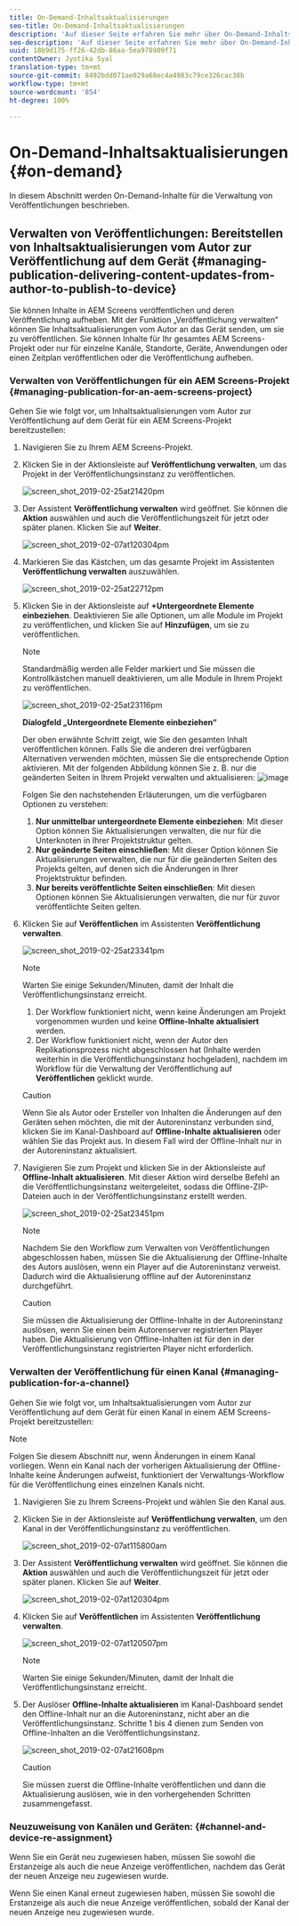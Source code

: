 ```yaml
---
title: On-Demand-Inhaltsaktualisierungen
seo-title: On-Demand-Inhaltsaktualisierungen
description: 'Auf dieser Seite erfahren Sie mehr über On-Demand-Inhaltsaktualisierungen.  '
seo-description: 'Auf dieser Seite erfahren Sie mehr über On-Demand-Inhaltsaktualisierungen.  '
uuid: 18b9d175-ff26-42db-86aa-5ea978909f71
contentOwner: Jyotika Syal
translation-type: tm+mt
source-git-commit: 8492bdd071ae029a68ec4a4983c79ce326cac38b
workflow-type: tm+mt
source-wordcount: '854'
ht-degree: 100%

---
```



# On-Demand-Inhaltsaktualisierungen {#on-demand}

In diesem Abschnitt werden On-Demand-Inhalte für die Verwaltung von Veröffentlichungen beschrieben.

## Verwalten von Veröffentlichungen: Bereitstellen von Inhaltsaktualisierungen vom Autor zur Veröffentlichung auf dem Gerät {#managing-publication-delivering-content-updates-from-author-to-publish-to-device}

Sie können Inhalte in AEM Screens veröffentlichen und deren Veröffentlichung aufheben. Mit der Funktion „Veröffentlichung verwalten“ können Sie Inhaltsaktualisierungen vom Autor an das Gerät senden, um sie zu veröffentlichen. Sie können Inhalte für Ihr gesamtes AEM Screens-Projekt oder nur für einzelne Kanäle, Standorte, Geräte, Anwendungen oder einen Zeitplan veröffentlichen oder die Veröffentlichung aufheben.

### Verwalten von Veröffentlichungen für ein AEM Screens-Projekt {#managing-publication-for-an-aem-screens-project}

Gehen Sie wie folgt vor, um Inhaltsaktualisierungen vom Autor zur Veröffentlichung auf dem Gerät für ein AEM Screens-Projekt bereitzustellen:

1. Navigieren Sie zu Ihrem AEM Screens-Projekt.
1. Klicken Sie in der Aktionsleiste auf **Veröffentlichung verwalten**, um das Projekt in der Veröffentlichungsinstanz zu veröffentlichen.

   ![screen_shot_2019-02-25at21420pm](assets/screen_shot_2019-02-25at21420pm.png)

1. Der Assistent **Veröffentlichung verwalten** wird geöffnet. Sie können die **Aktion** auswählen und auch die Veröffentlichungszeit für jetzt oder später planen. Klicken Sie auf **Weiter**.

   ![screen_shot_2019-02-07at120304pm](assets/screen_shot_2019-02-07at120304pm.png)

1. Markieren Sie das Kästchen, um das gesamte Projekt im Assistenten **Veröffentlichung verwalten** auszuwählen.

   ![screen_shot_2019-02-25at22712pm](assets/screen_shot_2019-02-25at22712pm.png)

1. Klicken Sie in der Aktionsleiste auf **+Untergeordnete Elemente einbeziehen**. Deaktivieren Sie alle Optionen, um alle Module im Projekt zu veröffentlichen, und klicken Sie auf **Hinzufügen**, um sie zu veröffentlichen.

   >[!NOTE]
   >
   >Standardmäßig werden alle Felder markiert und Sie müssen die Kontrollkästchen manuell deaktivieren, um alle Module in Ihrem Projekt zu veröffentlichen.

   ![screen_shot_2019-02-25at23116pm](assets/screen_shot_2019-02-25at23116pm.png)

   **Dialogfeld „Untergeordnete Elemente einbeziehen“**

   Der oben erwähnte Schritt zeigt, wie Sie den gesamten Inhalt veröffentlichen können. Falls Sie die anderen drei verfügbaren Alternativen verwenden möchten, müssen Sie die entsprechende Option aktivieren.
Mit der folgenden Abbildung können Sie z. B. nur die geänderten Seiten in Ihrem Projekt verwalten und aktualisieren:
   ![image](assets/author-publish-manage.png)

   Folgen Sie den nachstehenden Erläuterungen, um die verfügbaren Optionen zu verstehen:

   1. **Nur unmittelbar untergeordnete Elemente einbeziehen**:
Mit dieser Option können Sie Aktualisierungen verwalten, die nur für die Unterknoten in Ihrer Projektstruktur gelten.
   1. **Nur geänderte Seiten einschließen**:
Mit dieser Option können Sie Aktualisierungen verwalten, die nur für die geänderten Seiten des Projekts gelten, auf denen sich die Änderungen in Ihrer Projektstruktur befinden.
   1. **Nur bereits veröffentlichte Seiten einschließen**:
Mit diesen Optionen können Sie Aktualisierungen verwalten, die nur für zuvor veröffentlichte Seiten gelten.


1. Klicken Sie auf **Veröffentlichen** im Assistenten **Veröffentlichung verwalten**.

   ![screen_shot_2019-02-25at23341pm](assets/screen_shot_2019-02-25at23341pm.png)

   >[!NOTE]
   >
   >Warten Sie einige Sekunden/Minuten, damit der Inhalt die Veröffentlichungsinstanz erreicht.
   >
   >
   >    1. Der Workflow funktioniert nicht, wenn keine Änderungen am Projekt vorgenommen wurden und keine **Offline-Inhalte aktualisiert** werden.
   >    1. Der Workflow funktioniert nicht, wenn der Autor den Replikationsprozess nicht abgeschlossen hat (Inhalte werden weiterhin in die Veröffentlichungsinstanz hochgeladen), nachdem im Workflow für die Verwaltung der Veröffentlichung auf **Veröffentlichen** geklickt wurde.


   >[!CAUTION]
   >Wenn Sie als Autor oder Ersteller von Inhalten die Änderungen auf den Geräten sehen möchten, die mit der Autoreninstanz verbunden sind, klicken Sie im Kanal-Dashboard auf **Offline-Inhalte aktualisieren** oder wählen Sie das Projekt aus. In diesem Fall wird der Offline-Inhalt nur in der Autoreninstanz aktualisiert.

1. Navigieren Sie zum Projekt und klicken Sie in der Aktionsleiste auf **Offline-Inhalt aktualisieren**. Mit dieser Aktion wird derselbe Befehl an die Veröffentlichungsinstanz weitergeleitet, sodass die Offline-ZIP-Dateien auch in der Veröffentlichungsinstanz erstellt werden.

   ![screen_shot_2019-02-25at23451pm](assets/screen_shot_2019-02-25at23451pm.png)


   >[!NOTE]
   >
   >Nachdem Sie den Workflow zum Verwalten von Veröffentlichungen abgeschlossen haben, müssen Sie die Aktualisierung der Offline-Inhalte des Autors auslösen, wenn ein Player auf die Autoreninstanz verweist. Dadurch wird die Aktualisierung offline auf der Autoreninstanz durchgeführt.

   >[!CAUTION]
   >
   >Sie müssen die Aktualisierung der Offline-Inhalte in der Autoreninstanz auslösen, wenn Sie einen beim Autorenserver registrierten Player haben. Die Aktualisierung von Offline-Inhalten ist für den in der Veröffentlichungsinstanz registrierten Player nicht erforderlich.

### Verwalten der Veröffentlichung für einen Kanal {#managing-publication-for-a-channel}

Gehen Sie wie folgt vor, um Inhaltsaktualisierungen vom Autor zur Veröffentlichung auf dem Gerät für einen Kanal in einem AEM Screens-Projekt bereitzustellen:

>[!NOTE]
>
>Folgen Sie diesem Abschnitt nur, wenn Änderungen in einem Kanal vorliegen. Wenn ein Kanal nach der vorherigen Aktualisierung der Offline-Inhalte keine Änderungen aufweist, funktioniert der Verwaltungs-Workflow für die Veröffentlichung eines einzelnen Kanals nicht.

1. Navigieren Sie zu Ihrem Screens-Projekt und wählen Sie den Kanal aus.
1. Klicken Sie in der Aktionsleiste auf **Veröffentlichung verwalten**, um den Kanal in der Veröffentlichungsinstanz zu veröffentlichen.

   ![screen_shot_2019-02-07at115800am](assets/screen_shot_2019-02-07at115800am.png)

1. Der Assistent **Veröffentlichung verwalten** wird geöffnet. Sie können die **Aktion** auswählen und auch die Veröffentlichungszeit für jetzt oder später planen. Klicken Sie auf **Weiter**.

   ![screen_shot_2019-02-07at120304pm](assets/screen_shot_2019-02-07at120304pm.png)

1. Klicken Sie auf **Veröffentlichen** im Assistenten **Veröffentlichung verwalten**.

   ![screen_shot_2019-02-07at120507pm](assets/screen_shot_2019-02-07at120507pm.png)

   >[!NOTE]
   >
   >Warten Sie einige Sekunden/Minuten, damit der Inhalt die Veröffentlichungsinstanz erreicht.

1. Der Auslöser **Offline-Inhalte aktualisieren** im Kanal-Dashboard sendet den Offline-Inhalt nur an die Autoreninstanz, nicht aber an die Veröffentlichungsinstanz. Schritte 1 bis 4 dienen zum Senden von Offline-Inhalten an die Veröffentlichungsinstanz.

   ![screen_shot_2019-02-07at21608pm](assets/screen_shot_2019-02-07at21608pm.png)

   >[!CAUTION]
   >
   >Sie müssen zuerst die Offline-Inhalte veröffentlichen und dann die Aktualisierung auslösen, wie in den vorhergehenden Schritten zusammengefasst.

### Neuzuweisung von Kanälen und Geräten: {#channel-and-device-re-assignment}

Wenn Sie ein Gerät neu zugewiesen haben, müssen Sie sowohl die Erstanzeige als auch die neue Anzeige veröffentlichen, nachdem das Gerät der neuen Anzeige neu zugewiesen wurde.

Wenn Sie einen Kanal erneut zugewiesen haben, müssen Sie sowohl die Erstanzeige als auch die neue Anzeige veröffentlichen, sobald der Kanal der neuen Anzeige neu zugewiesen wurde.